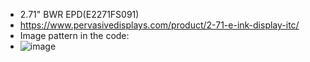 * 2.71" BWR EPD(E2271FS091)
* https://www.pervasivedisplays.com/product/2-71-e-ink-display-itc/
* Image pattern in the code:
* ![image](https://github.com/Hardy-PDi/ePaper_PervasiveDisplays/blob/master/2.71_BWR/2.71_BWR.bmp)
